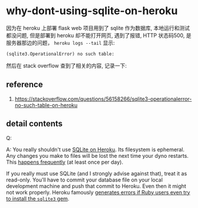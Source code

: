 # why-dont-using-sqlite-on-heroku

因为在 heroku 上部署 flask web 项目用到了 sqlite 作为数据库, 本地运行和测试都没问题, 但是部署到 heroku 却不能打开网页, 遇到了报错, HTTP 状态码500, 是服务器那边的问题， `heroku logs --tail` 显示:
```
(sqlite3.OperationalError) no such table:
```
然后在 stack overflow 查到了相关的内容, 记录一下:

## reference

1. https://stackoverflow.com/questions/56158266/sqlite3-operationalerror-no-such-table-on-heroku

## detail contents

Q: 

A: You really shouldn't use [SQLite on Heroku](https://devcenter.heroku.com/articles/sqlite3). Its filesystem is ephemeral. Any changes you make to files will be lost the next time your dyno restarts. This [happens frequently](https://devcenter.heroku.com/articles/dynos#automatic-dyno-restarts) (at least once per day).

If you really must use SQLite (and I strongly advise against that), treat it as read-only. You'll have to commit your database file on your local development machine and push that commit to Heroku. Even then it might not work properly. Heroku famously [generates errors if Ruby users even try to install the `sqlite3` gem](https://devcenter.heroku.com/articles/sqlite3#getting-a-sqlite-error-even-though-it-is-not-in-the-gemfile).